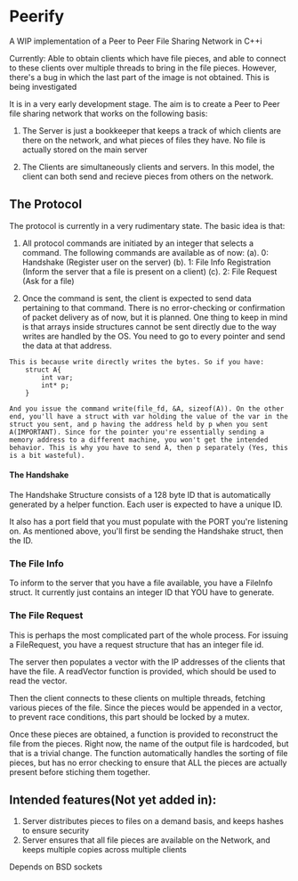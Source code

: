 # Peerify
A WIP implementation of a Peer to Peer File Sharing Network in C++i

Currently: Able to obtain clients which have file pieces, and able to connect to these clients over multiple threads to bring in the file pieces. However, there's a bug in which the last part of the image is not obtained. This is being investigated

It is in a very early development stage. The aim is to create a Peer to Peer file sharing network that works on the following basis:

1. The Server is just a bookkeeper that keeps a track of which clients are there on the network, and what pieces of files they have. No file is actually stored on the main server

2. The Clients are simultaneously clients and servers. In this model, the client can both send and recieve pieces from others on the network.

## The Protocol

  The protocol is currently in a very rudimentary state. The basic idea is that:
  
  1. All protocol commands are initiated by an integer that selects a command. The following commands are available as of now:
      (a). 0: Handshake (Register user on the server)
      (b). 1: File Info Registration (Inform the server that a file is present on a client)
      (c). 2: File Request (Ask for a file)
      
  2. Once the command is sent, the client is expected to send data pertaining to that command. There is no error-checking or confirmation of packet delivery as of now, but it is planned. One thing to keep in mind is that arrays inside structures cannot be sent directly due to the way writes are handled by the OS. You need to go to every pointer and send the data at that address.
    
    This is because write directly writes the bytes. So if you have:
        struct A{
            int var;
            int* p;
        }

    And you issue the command write(file_fd, &A, sizeof(A)). On the other end, you'll have a struct with var holding the value of the var in the struct you sent, and p having the address held by p when you sent A(IMPORTANT). Since for the pointer you're essentially sending a memory address to a different machine, you won't get the intended behavior. This is why you have to send A, then p separately (Yes, this is a bit wasteful).

    
  
  #### The Handshake 

The Handshake Structure consists of a 128 byte ID that is automatically generated by a helper function. Each user is expected to have a unique ID. 

It also has a port field that you must populate with the PORT you're listening on. As mentioned above, you'll first be sending the Handshake struct, then the ID.

### The File Info

To inform to the server that you have a file available, you have a FileInfo struct. It currently just contains an integer ID that YOU have to generate.


### The File Request

This is perhaps the most complicated part of the whole process. For issuing a FileRequest, you have a request structure that has an integer file id. 

The server then populates a vector with the IP addresses of the clients that have the file. A readVector function is provided, which should be used to read the vector.

Then the client connects to these clients on multiple threads, fetching various pieces of the file. Since the pieces would be appended in a vector, to prevent race conditions, this part should be locked by a mutex.

Once these pieces are obtained, a function is provided to reconstruct the file from the pieces. Right now, the name of the output file is hardcoded, but that is a trivial change. The function automatically handles the sorting of file pieces, but has no error checking to ensure that ALL the pieces are actually present before stiching them together.
  
  
  
    
      
      


## Intended features(Not yet added in):

1. Server distributes pieces to files on a demand basis, and keeps hashes to ensure security
2. Server ensures that all file pieces are available on the Network, and keeps multiple copies across multiple clients


Depends on BSD sockets
